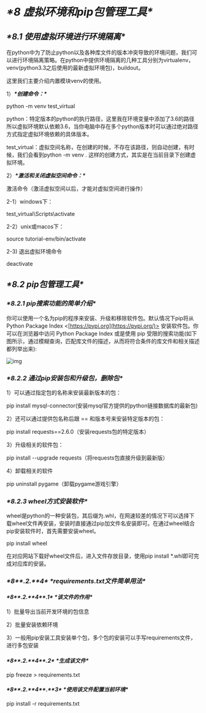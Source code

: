 # ***\*8 虚拟环境和pip包管理工具\****

## ***\*8.1 使用虚拟环境进行环境隔离\****

在python中为了防止python以及各种库文件的版本冲突导致的环境问题，我们可以进行环境隔离策略。在python中提供环境隔离的几种工具分别为virtualenv，venv(python3.3之后使用的最新虚拟环境包)，buildout。

这里我们主要介绍内置模块venv的使用。

1）***\*创建命令：\****

python -m venv test_virtual

python：特定版本的python的执行路径，这里我在环境变量中添加了3.6的路径所以虚拟环境默认依赖3.6，当你电脑中存在多个python版本时可以通过绝对路径方式指定虚拟环境依赖的具体版本。

test_virtual：虚拟空间名称，在创建的时候，不存在该路径，则自动创建，有时候，我们会看到python -m venv . 这样的创建方式，其实是在当前目录下创建虚拟环境。

2）***\*激活和关闭虚拟空间命令：\****

激活命令（激活虚拟空间以后，才能对虚拟空间进行操作）

2-1）windows下：

test_virtual\Scripts\activate

2-2）unix或macos下：

source tutorial-env/bin/activate

2-3) 退出虚拟环境命令

deactivate

## ***\*8.2 pip包管理工具\****

### ***\*8.2.1 pip搜索功能的简单介绍\****

你可以使用一个名为pip的程序来安装、升级和移除软件包。默认情况下pip将从 Python Package Index <[https://pypi.org](https://pypi.org/)> 安装软件包。你可以在浏览器中访问 Python Package Index 或是使用 pip 受限的搜索功能(如下图所示，通过模糊查询，匹配库文件的描述，从而将符合条件的库文件和相关描述都列举出来):

![img](file:////tmp/wps-achui/ksohtml/wps1UM8Zx.jpg) 

### ***\*8.2.2 通过pip安装包和升级包，删除包\****

1）可以通过指定包的名称来安装最新版本的包：

pip install mysql-connector(安装mysql官方提供的python链接数据库的最新包)

2）还可以通过提供包名称后跟 == 和版本号来安装特定版本的包：

pip install requests==2.6.0（安装requests包的特定版本）

3）升级相关的软件包：

pip install --upgrade requests（将requests包直接升级到最新版）

4）卸载相关的软件

pip uninstall pygame（卸载pygame游戏引擎）

### ***\*8.2.3 wheel方式安装软件\****

wheel是python的一种安装包，其后缀为.whl，在网速较差的情况下可以选择下载wheel文件再安装，安装时直接通过pip加文件名安装即可。在通过wheel结合pip安装软件时，首先需要安装wheel。

pip install wheel

在对应网站下载好wheel文件后，进入文件存放目录，使用pip install *.whl即可完成对应库的安装。

### ***\*8\*******\*.2.\*******\*4\**** ***\*requirements.txt文件简单用法\****

#### ***\*8\*******\*.2.\*******\*4\*******\*.1\**** ***\*该文件的作用\****

1）批量导出当前开发环境的包信息

2）批量安装依赖环境

3）一般用pip安装工具安装单个包，多个包的安装可以手写requirements文件，进行多包安装

#### ***\*8\*******\*.2.\*******\*4\*******\*.2\**** ***\*生成该文件\****

pip freeze > requirements.txt

#### ***\*8\*******\*.2.\*******\*4\*******\*.\*******\*3\**** ***\*使用该文件配置当前环境\****

pip install -r requirements.txt
